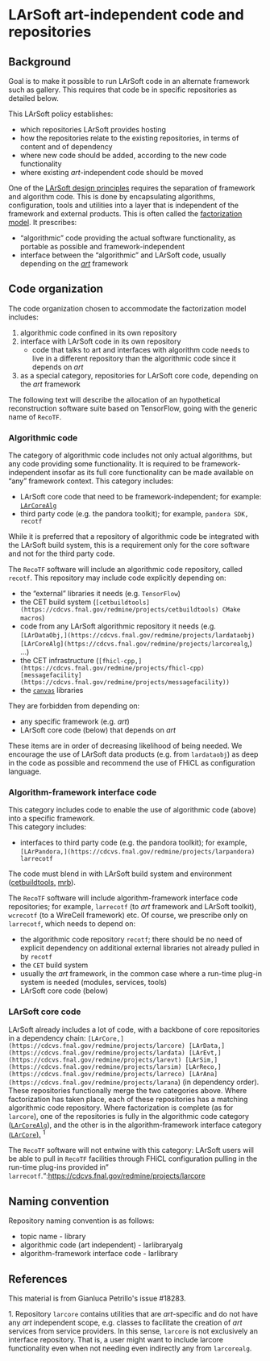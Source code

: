 # LArSoft art-independent code and repositories



## Background

Goal is to make it possible to run LArSoft code in an alternate framework such as gallery. This requires that code be in specific repositories as detailed below.

This LArSoft policy establishes:

-   which repositories LArSoft provides hosting
-   how the repositories relate to the existing repositories, in terms of content and of dependency
-   where new code should be added, according to the new code functionality
-   where existing *art*-independent code should be moved

One of the [LArSoft design principles](https://larsoft.org/important-concepts-in-larsoft/design/) requires the separation of framework and algorithm code. This is done by encapsulating algorithms, configuration, tools and utilities into a layer that is independent of the framework and external products. This is often called the [factorization model](https://larsoft.org/services/). It prescribes:

-   “algorithmic” code providing the actual software functionality, as portable as possible and framework-independent
-   interface between the “algorithmic” and LArSoft code, usually depending on the [*art*](https://cdcvs.fnal.gov/redmine/projects/art) framework

## Code organization

The code organization chosen to accommodate the factorization model includes:

1.  algorithmic code confined in its own repository
2.  interface with LArSoft code in its own repository
    -   code that talks to art and interfaces with algorithm code needs to live in a different repository than the algorithmic code since it depends on *art*
3.  as a special category, repositories for LArSoft core code, depending on the *art* framework

The following text will describe the allocation of an hypothetical reconstruction software suite based on TensorFlow, going with the generic name of `RecoTF`.

### Algorithmic code

The category of algorithmic code includes not only actual algorithms, but any code providing some functionality. It is required to be framework-independent insofar as its full core functionality can be made available on “any” framework context. This category includes:

-   LArSoft core code that need to be framework-independent; for example: [`LArCoreAlg`](https://cdcvs.fnal.gov/redmine/projects/larcorealg)
-   third party code (e.g. the pandora toolkit); for example, `pandora SDK, recotf`

While it is preferred that a repository of algorithmic code be integrated with the LArSoft build system, this is a requirement only for the core software and not for the third party code.

The `RecoTF` software will include an algorithmic code repository, called `recotf`. This repository may include code explicitly depending on:

-   the “external” libraries it needs (e.g. `TensorFlow`)
-   the CET build system (`[cetbuildtools](https://cdcvs.fnal.gov/redmine/projects/cetbuildtools) CMake macros`)
-   code from any LArSoft algorithmic repository it needs (e.g. `[LArDataObj,](https://cdcvs.fnal.gov/redmine/projects/lardataobj) [LArCoreAlg](https://cdcvs.fnal.gov/redmine/projects/larcorealg`,) …)
-   the CET infrastructure (`[fhicl-cpp,](https://cdcvs.fnal.gov/redmine/projects/fhicl-cpp) [messagefacility](https://cdcvs.fnal.gov/redmine/projects/messagefacility)) `
-   the [`canvas`](https://cdcvs.fnal.gov/redmine/projects/canvas) libraries

They are forbidden from depending on:

-   any specific framework (e.g. *art*)
-   LArSoft core code (below) that depends on *art*

These items are in order of decreasing likelihood of being needed. We encourage the use of LArSoft data products (e.g. from `lardataobj`) as deep in the code as possible and recommend the use of FHiCL as configuration language.

### Algorithm-framework interface code

This category includes code to enable the use of algorithmic code (above) into a specific framework.  
This category includes:

-   interfaces to third party code (e.g. the pandora toolkit); for example, `[LArPandora,](https://cdcvs.fnal.gov/redmine/projects/larpandora) larrecotf`

The code must blend in with LArSoft build system and environment ([cetbuildtools,](https://cdcvs.fnal.gov/redmine/projects/cetbuildtools) [mrb](https://cdcvs.fnal.gov/redmine/projects/mrb)).

The `RecoTF` software will include algorithm-framework interface code repositories; for example, `larrecotf` (to *art* framework and LArSoft toolkit), `wcrecotf` (to a WireCell framework) etc. Of course, we prescribe only on `larrecotf`, which needs to depend on:

-   the algorithmic code repository `recotf`; there should be no need of explicit dependency on additional external libraries not already pulled in by `recotf`
-   the `CET` build system
-   usually the *art* framework, in the common case where a run-time plug-in system is needed (modules, services, tools)
-   LArSoft core code (below)

### LArSoft core code

LArSoft already includes a lot of code, with a backbone of core repositories in a dependency chain: `[LArCore,](https://cdcvs.fnal.gov/redmine/projects/larcore) [LArData,](https://cdcvs.fnal.gov/redmine/projects/lardata) [LArEvt,](https://cdcvs.fnal.gov/redmine/projects/larevt) [LArSim,](https://cdcvs.fnal.gov/redmine/projects/larsim) [LArReco,](https://cdcvs.fnal.gov/redmine/projects/larreco) [LArAna](https://cdcvs.fnal.gov/redmine/projects/larana`) (in dependency order).  
These repositories functionally merge the two categories above. Where factorization has taken place, each of these repositories has a matching algorithmic code repository. Where factorization is complete (as for `larcore`), one of the repositories is fully in the algorithmic code category ([`LArCoreAlg`](https://cdcvs.fnal.gov/redmine/projects/larcorealg)), and the other is in the algorithm-framework interface category ([`LArCore`).](https://cdcvs.fnal.gov/redmine/projects/larcore) <sup>1</sup>

The `RecoTF` software will not entwine with this category: LArSoft users will be able to pull in `RecoTF` facilities through FHiCL configuration pulling in the run-time plug-ins provided in” `larrecotf`.“:https://cdcvs.fnal.gov/redmine/projects/larcore

## Naming convention

Repository naming convention is as follows:

-   topic name - library
-   algorithmic code (art independent) - larlibraryalg
-   algorithm-framework interface code - larlibrary

## References

This material is from Gianluca Petrillo's issue \#18283.

1\. Repository `larcore` contains utilities that are *art*-specific and do not have any *art* independent scope, e.g. classes to facilitate the creation of *art* services from service providers. In this sense, `larcore` is not exclusively an interface repository. That is, a user might want to include larcore functionality even when not needing even indirectly any from `larcorealg`.
